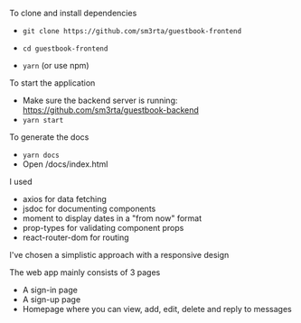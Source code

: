 To clone and install dependencies

- `git clone https://github.com/sm3rta/guestbook-frontend`

- `cd guestbook-frontend`

- `yarn` (or use npm)

To start the application

- Make sure the backend server is running: https://github.com/sm3rta/guestbook-backend
- `yarn start`

To generate the docs

- `yarn docs`
- Open /docs/index.html

I used

- axios for data fetching
- jsdoc for documenting components
- moment to display dates in a "from now" format
- prop-types for validating component props
- react-router-dom for routing

I've chosen a simplistic approach with a responsive design

The web app mainly consists of 3 pages

- A sign-in page
- A sign-up page
- Homepage where you can view, add, edit, delete and reply to messages
